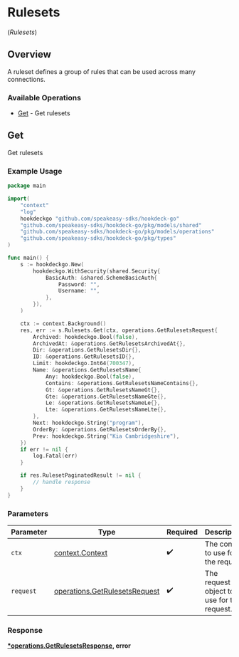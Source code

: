 # Rulesets
(*Rulesets*)

## Overview

A ruleset defines a group of rules that can be used across many connections.

### Available Operations

* [Get](#get) - Get rulesets

## Get

Get rulesets

### Example Usage

```go
package main

import(
	"context"
	"log"
	hookdeckgo "github.com/speakeasy-sdks/hookdeck-go"
	"github.com/speakeasy-sdks/hookdeck-go/pkg/models/shared"
	"github.com/speakeasy-sdks/hookdeck-go/pkg/models/operations"
	"github.com/speakeasy-sdks/hookdeck-go/pkg/types"
)

func main() {
    s := hookdeckgo.New(
        hookdeckgo.WithSecurity(shared.Security{
            BasicAuth: &shared.SchemeBasicAuth{
                Password: "",
                Username: "",
            },
        }),
    )

    ctx := context.Background()
    res, err := s.Rulesets.Get(ctx, operations.GetRulesetsRequest{
        Archived: hookdeckgo.Bool(false),
        ArchivedAt: &operations.GetRulesetsArchivedAt{},
        Dir: &operations.GetRulesetsDir{},
        ID: &operations.GetRulesetsID{},
        Limit: hookdeckgo.Int64(700347),
        Name: &operations.GetRulesetsName{
            Any: hookdeckgo.Bool(false),
            Contains: &operations.GetRulesetsNameContains{},
            Gt: &operations.GetRulesetsNameGt{},
            Gte: &operations.GetRulesetsNameGte{},
            Le: &operations.GetRulesetsNameLe{},
            Lte: &operations.GetRulesetsNameLte{},
        },
        Next: hookdeckgo.String("program"),
        OrderBy: &operations.GetRulesetsOrderBy{},
        Prev: hookdeckgo.String("Kia Cambridgeshire"),
    })
    if err != nil {
        log.Fatal(err)
    }

    if res.RulesetPaginatedResult != nil {
        // handle response
    }
}
```

### Parameters

| Parameter                                                                      | Type                                                                           | Required                                                                       | Description                                                                    |
| ------------------------------------------------------------------------------ | ------------------------------------------------------------------------------ | ------------------------------------------------------------------------------ | ------------------------------------------------------------------------------ |
| `ctx`                                                                          | [context.Context](https://pkg.go.dev/context#Context)                          | :heavy_check_mark:                                                             | The context to use for the request.                                            |
| `request`                                                                      | [operations.GetRulesetsRequest](../../models/operations/getrulesetsrequest.md) | :heavy_check_mark:                                                             | The request object to use for the request.                                     |


### Response

**[*operations.GetRulesetsResponse](../../models/operations/getrulesetsresponse.md), error**

